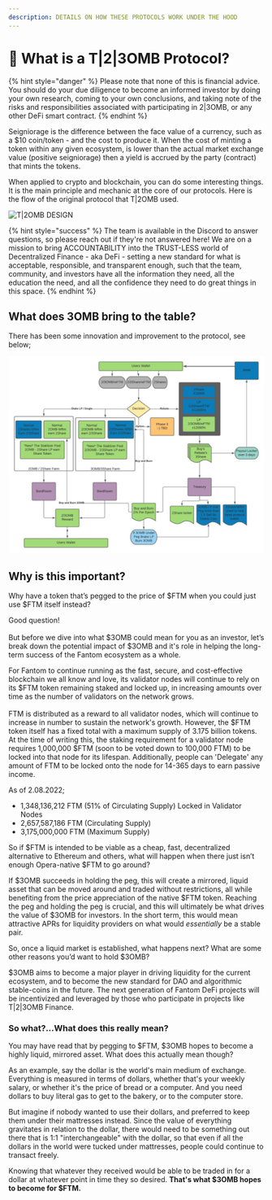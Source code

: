 ```yaml
---
description: DETAILS ON HOW THESE PROTOCOLS WORK UNDER THE HOOD
---
```


# 🚀 What is a T|2|3OMB Protocol?

{% hint style="danger" %}
Please note that none of this is financial advice. You should do your due diligence to become an informed investor by doing your own research, coming to your own conclusions, and taking note of the risks and responsibilities associated with participating in 2|3OMB, or any other DeFi smart contract.
{% endhint %}

Seigniorage is the difference between the face value of a currency, such as a $10 coin/token - and the cost to produce it. When the cost of minting a token within any given ecosystem, is lower than the actual market exchange value (positive seigniorage) then a yield is accrued by the party (contract) that mints the tokens.

When applied to crypto and blockchain, you can do some interesting things. It is the main principle and mechanic at the core of our protocols. Here is the flow of the original protocol that T|2OMB used.

![T|2OMB DESIGN](../../.gitbook/assets/Normal\_.jpeg)

{% hint style="success" %}
The team is available in the Discord to answer questions, so please reach out if they're not answered here! We are on a mission to bring ACCOUNTABILITY into the TRUST-LESS world of Decentralized Finance - aka DeFi - setting a new standard for what is acceptable, responsible, and transparent enough, such that the team, community, and investors have all the information they need, all the education the need, and all the confidence they need to do great things in this space.
{% endhint %}

## What does 3OMB bring to the table?

There has been some innovation and improvement to the protocol, see below;

![3OMB PROTOCOL](../../.gitbook/assets/3OMB-2OMB-FLOW.jpeg)

## Why is this important?

Why have a token that’s pegged to the price of $FTM when you could just use $FTM itself instead?

Good question!\
\
But before we dive into what $3OMB could mean for you as an investor, let’s break down the potential impact of $3OMB and it's role in helping the long-term success of the Fantom ecosystem as a whole.

For Fantom to continue running as the fast, secure, and cost-effective blockchain we all know and love, its validator nodes will continue to rely on its $FTM token remaining staked and locked up, in increasing amounts over time as the number of validators on the network grows.\
\
FTM is distributed as a reward to all validator nodes, which will continue to increase in number to sustain the network's growth. However, the $FTM token itself has a fixed total with a maximum supply of 3.175 billion tokens. At the time of writing this, the staking requirement for a validator node requires 1,000,000 $FTM (soon to be voted down to 100,000 FTM) to be locked into that node for its lifespan. Additionally, people can 'Delegate' any amount of FTM to be locked onto the node for 14-365 days to earn passive income.

As of 2.08.2022;

* 1,348,136,212 FTM (51% of Circulating Supply) Locked in Validator Nodes
* 2,657,587,186 FTM (Circulating Supply)
* 3,175,000,000 FTM (Maximum Supply)

So if $FTM is intended to be viable as a cheap, fast, decentralized alternative to Ethereum and others, what will happen when there just isn’t enough Opera-native $FTM to go around?

If $3OMB succeeds in holding the peg, this will create a mirrored, liquid asset that can be moved around and traded without restrictions, all while benefiting from the price appreciation of the native $FTM token. Reaching the peg and holding the peg is crucial, and this will ultimately be what drives the value of $3OMB for investors. In the short term, this would mean attractive APRs for liquidity providers on what would _essentially_ be a stable pair.

So, once a liquid market is established, what happens next? What are some other reasons you’d want to hold $3OMB?

$3OMB aims to become a major player in driving liquidity for the current ecosystem, and to become the new standard for DAO and algorithmic stable-coins in the future. The next generation of Fantom DeFi projects will be incentivized and leveraged by those who participate in projects like T|2|3OMB Finance.

### So what?...What does this really mean?

You may have read that by pegging to $FTM, $3OMB hopes to become a highly liquid, mirrored asset. What does this actually mean though?

As an example, say the dollar is the world's main medium of exchange. Everything is measured in terms of dollars, whether that's your weekly salary, or whether it's the price of bread or a computer. And you need dollars to buy literal gas to get to the bakery, or to the computer store.

But imagine if nobody wanted to use their dollars, and preferred to keep them under their mattresses instead. Since the value of everything gravitates in relation to the dollar, there would need to be something out there that is 1:1 "interchangeable" with the dollar, so that even if all the dollars in the world were tucked under mattresses, people could continue to transact freely.

Knowing that whatever they received would be able to be traded in for a dollar at whatever point in time they so desired. **That's what $3OMB hopes to become for $FTM.**
